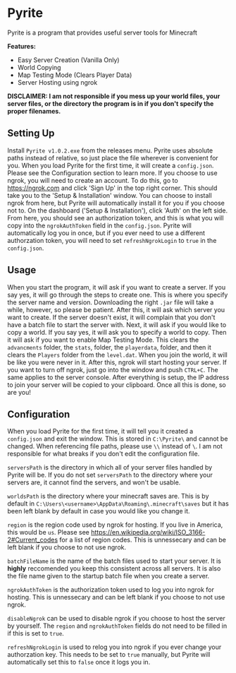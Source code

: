 # Pyrite

Pyrite is a program that provides useful server tools for Minecraft


**Features:**
* Easy Server Creation (Vanilla Only)
* World Copying
* Map Testing Mode (Clears Player Data)
* Server Hosting using ngrok

**DISCLAIMER: I am not responsible if you mess up your world files, your server files, or the directory the program is in if you don't specify the proper filenames.**


## Setting Up
Install `Pyrite v1.0.2.exe` from the releases menu. Pyrite uses absolute paths instead of relative, so just place the file wherever is convenient for you. When you load Pyrite for the first time, it will create a `config.json`. Please see the Configuration section to learn more.
If you choose to use ngrok, you will need to create an account. To do this, go to https://ngrok.com and click 'Sign Up' in the top right corner. This should take you to the 'Setup & Installation' window. You can choose to install ngrok from here, but Pyrite will automatically install it for you if you choose not to. 
On the dashboard ('Setup & Installation'), click 'Auth' on the left side. From here, you should see an authorization token, and this is what you will copy into the `ngrokAuthToken` field in the `config.json`. Pyrite will automatically log you in once, but if you ever need to use a different authorzation token, you will need to set `refreshNgrokLogin` to `true` in the `config.json`.



## Usage
When you start the program, it will ask if you want to create a server. If you say yes, it will go through the steps to create one.  This is where you specify the server name and version. Downloading the right `.jar` file will take a while, however, so please be patient. After this, it will ask which server you want to create. If the server doesn't exist, it will complain that you don't have a batch file to start the server with. Next, it will ask if you would like to copy a world. If you say yes, it will ask you to specify a world to copy. Then it will ask if you want to enable Map Testing Mode. This clears the `advancments` folder, the `stats`, folder, the `playerdata`, folder, and then it clears the `Players` folder from the `level.dat`. When you join the world, it will be like you were never in it. After this, ngrok will start hosting your server. If you want to turn off ngrok, just go into the window and push `CTRL+C`. The same applies to the server console. After everything is setup, the IP address to join your server will be copied to your clipboard. Once all this is done, so are you!


## Configuration
When you load Pyrite for the first time, it will tell you it created a `config.json` and exit the window. This is stored in `C:\Pyrite\` and cannot be changed. When referencing file paths, please use `\\` instead of `\`. I am not responsible for what breaks if you don't edit the configuration file.

`serversPath` is the directory in which all of your server files handled by Pyrite will be. If you do not set `serversPath` to the directory where your servers are, it cannot find the servers, and won't be usable.

`worldsPath` is the directory where your minecraft saves are. This is by default in `C:\Users\<username>\AppData\Roaming\.minecraft\saves` but it has been left blank by default in case you would like you change it.

`region` is the region code used by ngrok for hosting. If you live in America, this would be `us`. Please see https://en.wikipedia.org/wiki/ISO_3166-2#Current_codes for a list of region codes. This is unnessecary and can be left blank if you choose to not use ngrok.

`batchFileName` is the name of the batch files used to start your server. It is **highly** reccomended you keep this consistent across all servers. It is also the file name given to the startup batch file when you create a server.

`ngrokAuthToken` is the authorization token used to log you into ngrok for hosting. This is unnessecary and can be left blank if you choose to not use ngrok.

`disableNgrok` can be used to disable ngrok if you choose to host the server by yourself. The `region` and `ngrokAuthToken` fields do not need to be filled in if this is set to `true`.

`refreshNgrokLogin` is used to relog you into ngrok if you ever change your authorzation key. This needs to be set to `true` manually, but Pyrite will automatically set this to `false` once it logs you in.
